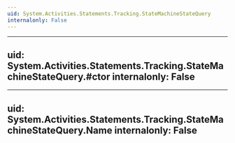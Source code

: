 ```yaml
---
uid: System.Activities.Statements.Tracking.StateMachineStateQuery
internalonly: False
---
```


---
uid: System.Activities.Statements.Tracking.StateMachineStateQuery.#ctor
internalonly: False
---

---
uid: System.Activities.Statements.Tracking.StateMachineStateQuery.Name
internalonly: False
---
